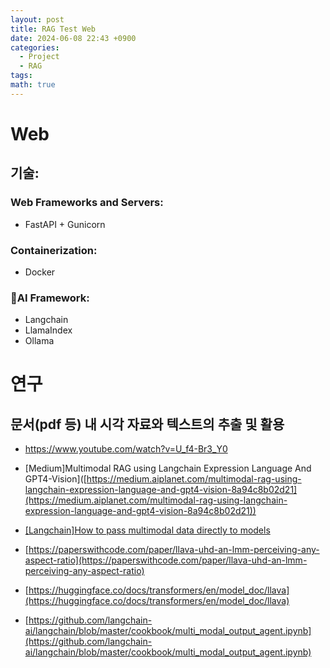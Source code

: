 ```yaml
---
layout: post
title: RAG Test Web
date: 2024-06-08 22:43 +0900
categories:
  - Project
  - RAG
tags: 
math: true
---
```



# Web 

## 기술:

### **Web Frameworks and Servers:**

- FastAPI + Gunicorn

### **Containerization:**

- Docker

### **AI Framework:**

- Langchain
- LlamaIndex
- Ollama


# 연구
## 문서(pdf 등) 내 시각 자료와 텍스트의 추출 및 활용


- https://www.youtube.com/watch?v=U_f4-Br3_Y0

- [Medium]Multimodal RAG using Langchain Expression Language And GPT4-Vision]([https://medium.aiplanet.com/multimodal-rag-using-langchain-expression-language-and-gpt4-vision-8a94c8b02d21](https://medium.aiplanet.com/multimodal-rag-using-langchain-expression-language-and-gpt4-vision-8a94c8b02d21))
- [[Langchain]How to pass multimodal data directly to models](https://python.langchain.com/v0.2/docs/how_to/multimodal_inputs/)
- [https://paperswithcode.com/paper/llava-uhd-an-lmm-perceiving-any-aspect-ratio](https://paperswithcode.com/paper/llava-uhd-an-lmm-perceiving-any-aspect-ratio)
- [https://huggingface.co/docs/transformers/en/model_doc/llava](https://huggingface.co/docs/transformers/en/model_doc/llava)
- [https://github.com/langchain-ai/langchain/blob/master/cookbook/multi_modal_output_agent.ipynb](https://github.com/langchain-ai/langchain/blob/master/cookbook/multi_modal_output_agent.ipynb)